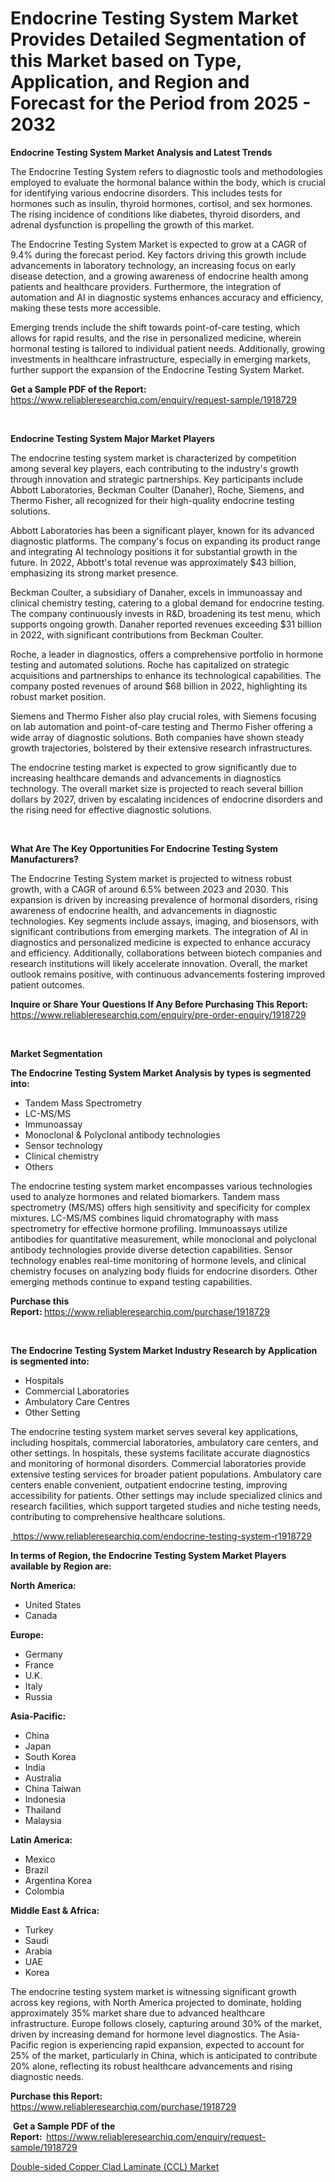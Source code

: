 <p><h1>Endocrine Testing System Market Provides Detailed Segmentation of this Market based on Type, Application, and Region and Forecast for the Period from 2025 - 2032</h1></p><p><strong>Endocrine Testing System Market Analysis and Latest Trends</strong></p>
<p><p>The Endocrine Testing System refers to diagnostic tools and methodologies employed to evaluate the hormonal balance within the body, which is crucial for identifying various endocrine disorders. This includes tests for hormones such as insulin, thyroid hormones, cortisol, and sex hormones. The rising incidence of conditions like diabetes, thyroid disorders, and adrenal dysfunction is propelling the growth of this market.</p><p>The Endocrine Testing System Market is expected to grow at a CAGR of 9.4% during the forecast period. Key factors driving this growth include advancements in laboratory technology, an increasing focus on early disease detection, and a growing awareness of endocrine health among patients and healthcare providers. Furthermore, the integration of automation and AI in diagnostic systems enhances accuracy and efficiency, making these tests more accessible. </p><p>Emerging trends include the shift towards point-of-care testing, which allows for rapid results, and the rise in personalized medicine, wherein hormonal testing is tailored to individual patient needs. Additionally, growing investments in healthcare infrastructure, especially in emerging markets, further support the expansion of the Endocrine Testing System Market.</p></p>
<p><strong>Get a Sample PDF of the Report:&nbsp;</strong> <a href="https://www.reliableresearchiq.com/enquiry/request-sample/1918729?utm_campaign=3283&utm_medium=2&utm_source=Github&utm_content=ia&utm_term=28032025&utm_id=endocrine-testing-system">https://www.reliableresearchiq.com/enquiry/request-sample/1918729</a></p>
<p>&nbsp;</p>
<p><strong>Endocrine Testing System Major Market Players</strong></p>
<p><p>The endocrine testing system market is characterized by competition among several key players, each contributing to the industry's growth through innovation and strategic partnerships. Key participants include Abbott Laboratories, Beckman Coulter (Danaher), Roche, Siemens, and Thermo Fisher, all recognized for their high-quality endocrine testing solutions.</p><p>Abbott Laboratories has been a significant player, known for its advanced diagnostic platforms. The company's focus on expanding its product range and integrating AI technology positions it for substantial growth in the future. In 2022, Abbott's total revenue was approximately $43 billion, emphasizing its strong market presence.</p><p>Beckman Coulter, a subsidiary of Danaher, excels in immunoassay and clinical chemistry testing, catering to a global demand for endocrine testing. The company continuously invests in R&D, broadening its test menu, which supports ongoing growth. Danaher reported revenues exceeding $31 billion in 2022, with significant contributions from Beckman Coulter.</p><p>Roche, a leader in diagnostics, offers a comprehensive portfolio in hormone testing and automated solutions. Roche has capitalized on strategic acquisitions and partnerships to enhance its technological capabilities. The company posted revenues of around $68 billion in 2022, highlighting its robust market position.</p><p>Siemens and Thermo Fisher also play crucial roles, with Siemens focusing on lab automation and point-of-care testing and Thermo Fisher offering a wide array of diagnostic solutions. Both companies have shown steady growth trajectories, bolstered by their extensive research infrastructures.</p><p>The endocrine testing market is expected to grow significantly due to increasing healthcare demands and advancements in diagnostics technology. The overall market size is projected to reach several billion dollars by 2027, driven by escalating incidences of endocrine disorders and the rising need for effective diagnostic solutions.</p></p>
<p>&nbsp;</p>
<p><strong>What Are The Key Opportunities For Endocrine Testing System Manufacturers?</strong></p>
<p><p>The Endocrine Testing System market is projected to witness robust growth, with a CAGR of around 6.5% between 2023 and 2030. This expansion is driven by increasing prevalence of hormonal disorders, rising awareness of endocrine health, and advancements in diagnostic technologies. Key segments include assays, imaging, and biosensors, with significant contributions from emerging markets. The integration of AI in diagnostics and personalized medicine is expected to enhance accuracy and efficiency. Additionally, collaborations between biotech companies and research institutions will likely accelerate innovation. Overall, the market outlook remains positive, with continuous advancements fostering improved patient outcomes.</p></p>
<p><strong>Inquire or Share Your Questions If Any Before Purchasing This Report:</strong> <a href="https://www.reliableresearchiq.com/enquiry/pre-order-enquiry/1918729?utm_campaign=3283&utm_medium=2&utm_source=Github&utm_content=ia&utm_term=28032025&utm_id=endocrine-testing-system">https://www.reliableresearchiq.com/enquiry/pre-order-enquiry/1918729</a></p>
<p>&nbsp;</p>
<p><strong>Market Segmentation</strong></p>
<p><strong>The Endocrine Testing System Market Analysis by types is segmented into:</strong></p>
<p><ul><li>Tandem Mass Spectrometry</li><li>LC-MS/MS</li><li>Immunoassay</li><li>Monoclonal & Polyclonal antibody technologies</li><li>Sensor technology</li><li>Clinical chemistry</li><li>Others</li></ul></p>
<p><p>The endocrine testing system market encompasses various technologies used to analyze hormones and related biomarkers. Tandem mass spectrometry (MS/MS) offers high sensitivity and specificity for complex mixtures. LC-MS/MS combines liquid chromatography with mass spectrometry for effective hormone profiling. Immunoassays utilize antibodies for quantitative measurement, while monoclonal and polyclonal antibody technologies provide diverse detection capabilities. Sensor technology enables real-time monitoring of hormone levels, and clinical chemistry focuses on analyzing body fluids for endocrine disorders. Other emerging methods continue to expand testing capabilities.</p></p>
<p><strong>Purchase this Report:&nbsp;</strong><a href="https://www.reliableresearchiq.com/purchase/1918729?utm_campaign=3283&utm_medium=2&utm_source=Github&utm_content=ia&utm_term=28032025&utm_id=endocrine-testing-system">https://www.reliableresearchiq.com/purchase/1918729</a></p>
<p>&nbsp;</p>
<p><strong>The Endocrine Testing System Market Industry Research by Application is segmented into:</strong></p>
<p><ul><li>Hospitals</li><li>Commercial Laboratories</li><li>Ambulatory Care Centres</li><li>Other Setting</li></ul></p>
<p><p>The endocrine testing system market serves several key applications, including hospitals, commercial laboratories, ambulatory care centers, and other settings. In hospitals, these systems facilitate accurate diagnostics and monitoring of hormonal disorders. Commercial laboratories provide extensive testing services for broader patient populations. Ambulatory care centers enable convenient, outpatient endocrine testing, improving accessibility for patients. Other settings may include specialized clinics and research facilities, which support targeted studies and niche testing needs, contributing to comprehensive healthcare solutions.</p></p>
<p><a href="https://www.reliableresearchiq.com/endocrine-testing-system-r1918729?utm_campaign=3283&utm_medium=2&utm_source=Github&utm_content=ia&utm_term=28032025&utm_id=endocrine-testing-system">&nbsp;https://www.reliableresearchiq.com/endocrine-testing-system-r1918729</a></p>
<p><strong>In terms of Region, the Endocrine Testing System Market Players available by Region are:</strong></p>
<p>
    <p> <strong> North America: </strong>
        <ul>
            <li>United States</li>
            <li>Canada</li>
        </ul>
        </p> 
    <p> <strong> Europe: </strong>
        <ul>
            <li>Germany</li>
            <li>France</li>
            <li>U.K.</li>
            <li>Italy</li>
            <li>Russia</li>
        </ul>
        </p> 
    <p> <strong> Asia-Pacific: </strong>
        <ul>
            <li>China</li>
            <li>Japan</li>
            <li>South Korea</li>
            <li>India</li>
            <li>Australia</li>
            <li>China Taiwan</li>
            <li>Indonesia</li>
            <li>Thailand</li>
            <li>Malaysia</li>
        </ul>
        </p> 
    <p> <strong> Latin America: </strong>
        <ul>
            <li>Mexico</li>
            <li>Brazil</li>
            <li>Argentina Korea</li>
            <li>Colombia</li>
        </ul>
        </p> 
    <p> <strong> Middle East & Africa: </strong>
        <ul>
            <li>Turkey</li>
            <li>Saudi</li>
            <li>Arabia</li>
            <li>UAE</li>
            <li>Korea</li>
        </ul>
    </p>
    </p>
<p><p>The endocrine testing system market is witnessing significant growth across key regions, with North America projected to dominate, holding approximately 35% market share due to advanced healthcare infrastructure. Europe follows closely, capturing around 30% of the market, driven by increasing demand for hormone level diagnostics. The Asia-Pacific region is experiencing rapid expansion, expected to account for 25% of the market, particularly in China, which is anticipated to contribute 20% alone, reflecting its robust healthcare advancements and rising diagnostic needs.</p></p>
<p><strong>Purchase this Report: </strong><a href="https://www.reliableresearchiq.com/purchase/1918729?utm_campaign=3283&utm_medium=2&utm_source=Github&utm_content=ia&utm_term=28032025&utm_id=endocrine-testing-system">https://www.reliableresearchiq.com/purchase/1918729</a></p>
<p>&nbsp;<strong>Get a Sample PDF of the Report:&nbsp;&nbsp;</strong><a href="https://www.reliableresearchiq.com/enquiry/request-sample/1918729?utm_campaign=3283&utm_medium=2&utm_source=Github&utm_content=ia&utm_term=28032025&utm_id=endocrine-testing-system">https://www.reliableresearchiq.com/enquiry/request-sample/1918729</a></p>
<p><strong></strong></p>
<p><p><a href="https://github.com/plawragarile/Market-Research-Report-List-1/blob/main/double-sided-copper-clad-laminate-ccl-market.md?utm_campaign=3283&utm_medium=2&utm_source=Github&utm_content=ia&utm_term=28032025&utm_id=endocrine-testing-system">Double-sided Copper Clad Laminate (CCL) Market</a></p></p>
